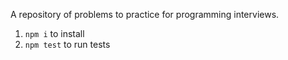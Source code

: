 A repository of problems to practice for programming interviews.

1. `npm i` to install
2. `npm test` to run tests
